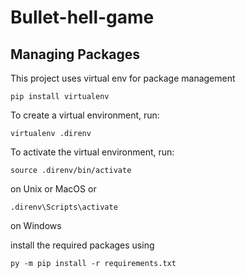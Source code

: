 # Bullet-hell-game

## Managing Packages

This project uses virtual env for package management

    pip install virtualenv

To create a virtual environment, run:

    virtualenv .direnv

To activate the virtual environment, run:

    source .direnv/bin/activate 

on Unix or MacOS or 

    .direnv\Scripts\activate

 on Windows

install the required packages using 

    py -m pip install -r requirements.txt
